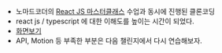- 노마드코더의 <a href="https://nomadcoders.co/react-masterclass">React JS 마스터클래스</a> 수업과 동시에 진행된 클론코딩 
- react js / typescript 에 대한 이해도를 높이는 시간이 되었다.
- <a href="https://lenakang.github.io/lenflix/">화면보기</a>
- API, Motion 등 부족한 부분은 다음 챌린지에서 다시 연습해보자.
